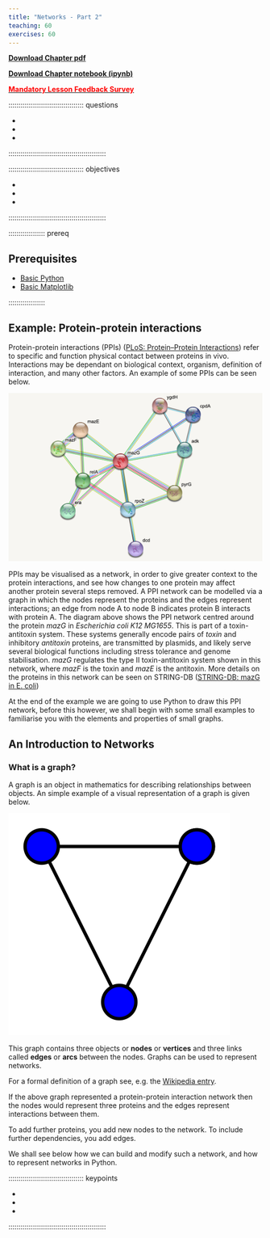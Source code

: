 ```yaml
---
title: "Networks - Part 2"
teaching: 60
exercises: 60
---
```

[**Download Chapter pdf**]()

[**Download Chapter notebook (ipynb)**]()

[<span style="color: rgb(255, 0, 0);">**Mandatory Lesson Feedback Survey**</span>](https://docs.google.com/forms/d/e/1FAIpQLSdr0capF7jloJhPH3Pki1B3LZoKOG16poOpuVJ7SL2LkwLHQA/viewform?pli=1)


::::::::::::::::::::::::::::::::::::: questions 

- 
-
-

::::::::::::::::::::::::::::::::::::::::::::::::

::::::::::::::::::::::::::::::::::::: objectives

-
-
-
::::::::::::::::::::::::::::::::::::::::::::::::


:::::::::::::::::: prereq 

## Prerequisites

- [Basic Python]()
- [Basic Matplotlib]()

::::::::::::::::::


## Example: Protein-protein interactions

Protein-protein interactions (PPIs) ([PLoS: Protein–Protein Interactions](https://www.ncbi.nlm.nih.gov/pmc/articles/PMC2891586/)) refer to specific and function physical contact between proteins in vivo. Interactions may be dependant on biological context, organism, definition of interaction, and many other factors. An example of some PPIs can be seen below.

![](fig/mazG.png)

PPIs may be visualised as a network, in order to give greater context to the protein interactions, and see how changes to one protein may affect another protein several steps removed. A PPI network can be modelled via a graph in which the nodes represent the proteins and the edges represent interactions; an edge from node A to node B indicates protein B interacts with protein A. The diagram above shows the PPI network centred around the protein $mazG$ in *Escherichia coli K12 MG1655*. This is part of a toxin-antitoxin system. These systems generally encode pairs of *toxin* and inhibitory *antitoxin* proteins, are transmitted by plasmids, and likely serve several biological functions including stress tolerance and genome stabilisation. $mazG$ regulates the type II toxin-antitoxin system shown in this network, where $mazF$ is the toxin and $mazE$ is the antitoxin. More details on the proteins in this network can be seen on STRING-DB ([STRING-DB: mazG in E. coli](https://version-11-0b.string-db.org/cgi/network?networkId=b6lw5pU2DeQm))

At the end of the example we are going to use Python to draw this PPI network, before this however, we shall begin with some small examples to familiarise you with the elements and properties of small graphs. 


## An Introduction to Networks

### What is a graph?

A graph is an object in mathematics for describing relationships between objects. An simple example of a visual representation of a graph is given below.

![](fig/simple_graph2.png)


This graph contains three objects or **nodes** or **vertices** and three links called **edges** or **arcs** between the nodes. Graphs can be used to represent networks.

For a formal definition of a graph see, e.g. the [Wikipedia entry](https://en.wikipedia.org/wiki/Graph_theory).

If the above graph represented a protein-protein interaction network then the nodes would represent three proteins and the edges represent interactions between them.

To add further proteins, you add new nodes to the network. To include further dependencies, you add edges.

We shall see below how we can build and modify such a network, and how to represent networks in Python.

::::::::::::::::::::::::::::::::::::: keypoints 

-
-
-

::::::::::::::::::::::::::::::::::::::::::::::::



[r-markdown]: https://rmarkdown.rstudio.com/
